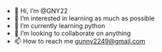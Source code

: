 - 👋 Hi, I’m @GNY22
- 👀 I’m interested in learning as much as possible 
- 🌱 I’m currently learning python 
- 💞️ I’m looking to collaborate on anything 
- 📫 How to reach me gunny2249@gmail.com

<!---
GNY22/GNY22 is a ✨ special ✨ repository because its `README.md` (this file) appears on your GitHub profile.
You can click the Preview link to take a look at your changes.
--->
